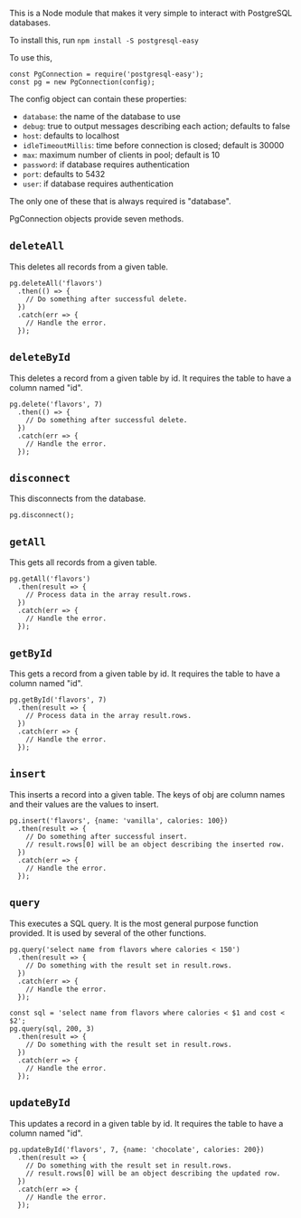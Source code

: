 This is a Node module that makes it very simple
to interact with PostgreSQL databases.

To install this, run `npm install -S postgresql-easy`

To use this,
````
const PgConnection = require('postgresql-easy');
const pg = new PgConnection(config);
````

The config object can contain these properties:
* `database`: the name of the database to use
* `debug`: true to output messages describing each action; defaults to false
* `host`: defaults to localhost
* `idleTimeoutMillis`: time before connection is closed; default is 30000
* `max`: maximum number of clients in pool; default is 10
* `password`: if database requires authentication
* `port`: defaults to 5432
* `user`: if database requires authentication

The only one of these that is always required is "database".

PgConnection objects provide seven methods.

## `deleteAll`
This deletes all records from a given table.

````
pg.deleteAll('flavors')
  .then(() => {
    // Do something after successful delete.
  })
  .catch(err => {
    // Handle the error.
  });
````

## `deleteById`
This deletes a record from a given table by id.
It requires the table to have a column named "id".

````
pg.delete('flavors', 7)
  .then(() => {
    // Do something after successful delete.
  })
  .catch(err => {
    // Handle the error.
  });
````

## `disconnect`
This disconnects from the database.

````
pg.disconnect();
````

## `getAll`
This gets all records from a given table.

````
pg.getAll('flavors')
  .then(result => {
    // Process data in the array result.rows.
  })
  .catch(err => {
    // Handle the error.
  });
````

## `getById`
This gets a record from a given table by id.
It requires the table to have a column named "id".

````
pg.getById('flavors', 7)
  .then(result => {
    // Process data in the array result.rows.
  })
  .catch(err => {
    // Handle the error.
  });
````

## `insert`
This inserts a record into a given table.
The keys of obj are column names
and their values are the values to insert.

````
pg.insert('flavors', {name: 'vanilla', calories: 100})
  .then(result => {
    // Do something after successful insert.
    // result.rows[0] will be an object describing the inserted row.
  })
  .catch(err => {
    // Handle the error.
  });
````

## `query`
This executes a SQL query.
It is the most general purpose function provided.
It is used by several of the other functions.

````
pg.query('select name from flavors where calories < 150')
  .then(result => {
    // Do something with the result set in result.rows.
  })
  .catch(err => {
    // Handle the error.
  });

const sql = 'select name from flavors where calories < $1 and cost < $2';
pg.query(sql, 200, 3)
  .then(result => {
    // Do something with the result set in result.rows.
  })
  .catch(err => {
    // Handle the error.
  });
````

## `updateById`
This updates a record in a given table by id.
It requires the table to have a column named "id".

````
pg.updateById('flavors', 7, {name: 'chocolate', calories: 200})
  .then(result => {
    // Do something with the result set in result.rows.
    // result.rows[0] will be an object describing the updated row.
  })
  .catch(err => {
    // Handle the error.
  });
````
